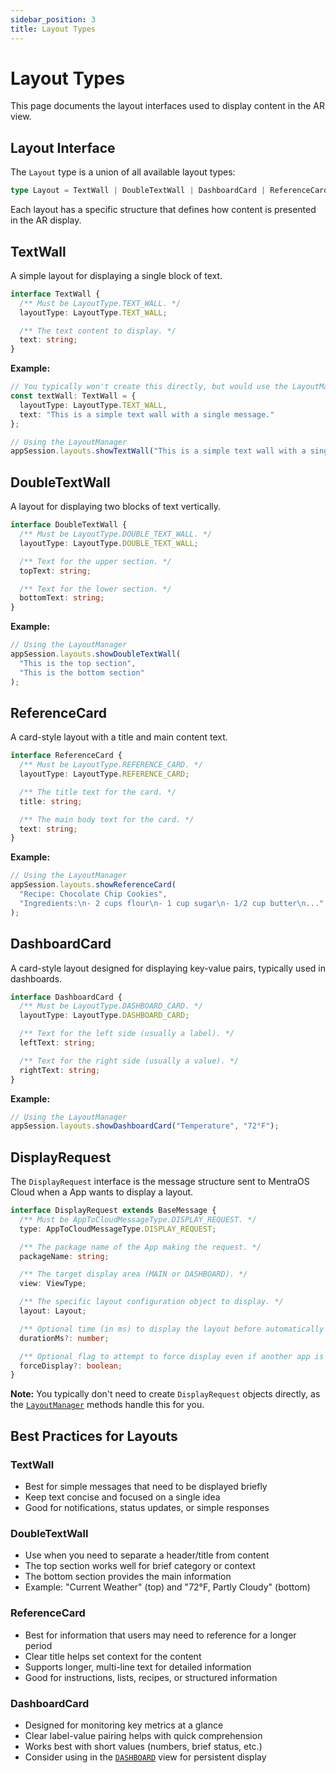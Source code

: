 ```yaml
---
sidebar_position: 3
title: Layout Types
---
```


# Layout Types

This page documents the layout interfaces used to display content in the AR view.

## Layout Interface

The `Layout` type is a union of all available layout types:

```typescript
type Layout = TextWall | DoubleTextWall | DashboardCard | ReferenceCard | BitmapView;
```

Each layout has a specific structure that defines how content is presented in the AR display.

## TextWall

A simple layout for displaying a single block of text.

```typescript
interface TextWall {
  /** Must be LayoutType.TEXT_WALL. */
  layoutType: LayoutType.TEXT_WALL;

  /** The text content to display. */
  text: string;
}
```

**Example:**
```typescript
// You typically won't create this directly, but would use the LayoutManager method
const textWall: TextWall = {
  layoutType: LayoutType.TEXT_WALL,
  text: "This is a simple text wall with a single message."
};

// Using the LayoutManager
appSession.layouts.showTextWall("This is a simple text wall with a single message.");
```

## DoubleTextWall

A layout for displaying two blocks of text vertically.

```typescript
interface DoubleTextWall {
  /** Must be LayoutType.DOUBLE_TEXT_WALL. */
  layoutType: LayoutType.DOUBLE_TEXT_WALL;

  /** Text for the upper section. */
  topText: string;

  /** Text for the lower section. */
  bottomText: string;
}
```

**Example:**
```typescript
// Using the LayoutManager
appSession.layouts.showDoubleTextWall(
  "This is the top section",
  "This is the bottom section"
);
```

## ReferenceCard

A card-style layout with a title and main content text.

```typescript
interface ReferenceCard {
  /** Must be LayoutType.REFERENCE_CARD. */
  layoutType: LayoutType.REFERENCE_CARD;

  /** The title text for the card. */
  title: string;

  /** The main body text for the card. */
  text: string;
}
```

**Example:**
```typescript
// Using the LayoutManager
appSession.layouts.showReferenceCard(
  "Recipe: Chocolate Chip Cookies",
  "Ingredients:\n- 2 cups flour\n- 1 cup sugar\n- 1/2 cup butter\n..."
);
```

## DashboardCard

A card-style layout designed for displaying key-value pairs, typically used in dashboards.

```typescript
interface DashboardCard {
  /** Must be LayoutType.DASHBOARD_CARD. */
  layoutType: LayoutType.DASHBOARD_CARD;

  /** Text for the left side (usually a label). */
  leftText: string;

  /** Text for the right side (usually a value). */
  rightText: string;
}
```

**Example:**
```typescript
// Using the LayoutManager
appSession.layouts.showDashboardCard("Temperature", "72°F");
```

## DisplayRequest

The `DisplayRequest` interface is the message structure sent to MentraOS Cloud when a App wants to display a layout.

```typescript
interface DisplayRequest extends BaseMessage {
  /** Must be AppToCloudMessageType.DISPLAY_REQUEST. */
  type: AppToCloudMessageType.DISPLAY_REQUEST;

  /** The package name of the App making the request. */
  packageName: string;

  /** The target display area (MAIN or DASHBOARD). */
  view: ViewType;

  /** The specific layout configuration object to display. */
  layout: Layout;

  /** Optional time (in ms) to display the layout before automatically clearing it. */
  durationMs?: number;

  /** Optional flag to attempt to force display even if another app is active (use with caution). */
  forceDisplay?: boolean;
}
```

**Note:** You typically don't need to create `DisplayRequest` objects directly, as the [`LayoutManager`](/reference/managers/layout-manager) methods handle this for you.

## Best Practices for Layouts

### TextWall
- Best for simple messages that need to be displayed briefly
- Keep text concise and focused on a single idea
- Good for notifications, status updates, or simple responses

### DoubleTextWall
- Use when you need to separate a header/title from content
- The top section works well for brief category or context
- The bottom section provides the main information
- Example: "Current Weather" (top) and "72°F, Partly Cloudy" (bottom)

### ReferenceCard
- Best for information that users may need to reference for a longer period
- Clear title helps set context for the content
- Supports longer, multi-line text for detailed information
- Good for instructions, lists, recipes, or structured information

### DashboardCard
- Designed for monitoring key metrics at a glance
- Clear label-value pairing helps with quick comprehension
- Works best with short values (numbers, brief status, etc.)
- Consider using in the [`DASHBOARD`](/reference/enums#viewtype) view for persistent display

